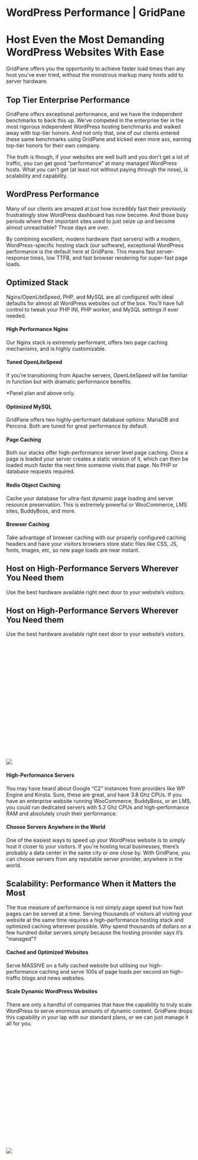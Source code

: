 # WordPress Performance | GridPane

 

 

# Host Even the Most Demanding WordPress Websites With Ease

 

GridPane offers you the opportunity to achieve faster load times than any host you’ve ever tried, without the monstrous markup many hosts add to server hardware.

 

 

 

## Top Tier Enterprise Performance

 

GridPane offers exceptional performance, and we have the independent benchmarks to back this up. We’ve competed in the enterprise tier in the most rigorous independent WordPress hosting benchmarks and walked away with top-tier honors. And not only that, one of our clients entered these same benchmarks using GridPane and kicked even more ass, earning top-tier honors for their own company.

The truth is though, if your websites are well built and you don’t get a lot of traffic, you can get good “performance” at many managed WordPress hosts. What you can’t get (at least not without paying through the nose), is scalability and capability.

 

 

 

## WordPress Performance

 

Many of our clients are amazed at just how incredibly fast their previously frustratingly slow WordPress dashboard has now become. And those busy periods where their important sites used to just seize up and become almost unreachable? Those days are over.

By combining excellent, modern hardware (fast servers) with a modern, WordPress-specific hosting stack (our software), exceptional WordPress performance is the default here at GridPane. This means fast server-response times, low TTFB, and fast browser rendering for super-fast page loads.

 

[](https://gridpane.com/wp-content/uploads/2023/07/WordPress-Performance-1.png)

 

## Optimized Stack

 

Nginx/OpenLiteSpeed, PHP, and MySQL are all configured with ideal defaults for almost all WordPress websites out of the box. You’ll have full control to tweak your PHP INI, PHP worker, and MySQL settings if ever needed.

 

 

#### High Performance Nginx

Our Nginx stack is extremely performant, offers two page caching mechanisms, and is highly customizable.

     

#### Tuned OpenLiteSpeed

If you’re transitioning from Apache servers, OpenLiteSpeed will be familiar in function but with dramatic performance benefits.

*Panel plan and above only.

 

 

#### Optimized MySQL

GridPane offers two highly-performant database options: MariaDB and Percona. Both are tuned for great performance by default.

 

#### Page Caching

Both our stacks offer high-performance server level page caching. Once a page is loaded your server creates a static version of it, which can then be loaded much faster the next time someone visits that page. No PHP or database requests required.

 

#### Redis Object Caching

Cache your database for ultra-fast dynamic page loading and server resource preservation. This is extremely powerful or WooCommerce, LMS sites, BuddyBoss, and more.

 

#### Browser Caching

Take advantage of browser caching with our properly configured caching headers and have your visitors browsers store static files like CSS, JS, fonts, images, etc, so new page loads are near instant.

 

## Host on High-Performance Servers Wherever You Need them

 

Use the best hardware available right next door to your website’s visitors.

 

 

## Host on High-Performance Servers Wherever You Need them

 

Use the best hardware available right next door to your website’s visitors.

 

![](data:image/svg+xml,%3Csvg%20xmlns='http://www.w3.org/2000/svg'%20width='1024'%20height='640'%20viewBox='0%200%201024%20640'%3E%3C/svg%3E)![](https://gridpane.com/wp-content/uploads/2020/09/Dotted-Map-1024x640.png) 

 

 

#### High-Performance Servers

You may have heard about Google “C2” instances from providers like WP Engine and Kinsta. Sure, these are great, and have 3.8 Ghz CPUs. If you have an enterprise website running WooCommerce, BuddyBoss, or an LMS, you could run dedicated servers with 5.2 Ghz CPUs and high-performance RAM and absolutely crush their performance.

 

#### Choose Servers Anywhere in the World

One of the easiest ways to speed up your WordPress website is to simply host it closer to your visitors. If you're hosting local businesses, there’s probably a data center in the same city or one close by. With GridPane, you can choose servers from any reputable server provider, anywhere in the world.

 

## Scalability: Performance When it Matters the Most

 

The true measure of performance is not simply page speed but how fast pages can be served at a time. Serving thousands of visitors all visiting your website at the same time requires a high-performance hosting stack and optimized caching wherever possible. Why spend thousands of dollars on a few hundred dollar servers simply because the hosting provider says it’s “managed”?

 

 

#### Cached and Optimized Websites

Serve MASSIVE on a fully cached website but utilising our high-performance caching and serve 100s of page loads per second on high-traffic blogs and news websites.

 

#### Scale Dynamic WordPress Websites

There are only a handful of companies that have the capability to truly scale WordPress to serve enormous amounts of dynamic content. GridPane drops this capability in your lap with our standard plans, or we can just manage it all for you.

![](data:image/svg+xml,%3Csvg%20xmlns='http://www.w3.org/2000/svg'%20width='1024'%20height='637'%20viewBox='0%200%201024%20637'%3E%3C/svg%3E)![](https://gridpane.com/wp-content/uploads/2020/09/loader.io-report-browser-1024x637.jpg) 

